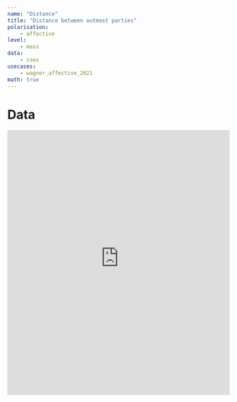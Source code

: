 ```yaml
---
name: "Distance"
title: "Distance between outmost parties"
polarisation:
    - affective
level:
    - mass
data:
    - cses
usecases:
    - wagner_affective_2021
math: true
---
```


# Data

<iframe src="https://felixgruenewald.shinyapps.io/polarapp/?dataset=cses&measure=distance"
    frameborder="0"
    scrolling="no" 
    style="overflow:hidden;height:600;width:100%" 
    height="1000" 
    width="100%"></iframe>